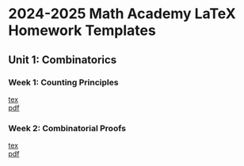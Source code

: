 # 2024-2025 Math Academy LaTeX Homework Templates
## Unit 1: Combinatorics
### Week 1: Counting Principles
[tex](Unit%201/Week%201/10.1.1.tex)  
[pdf](Unit%201/Week%201/10.1.1.pdf)  
### Week 2: Combinatorial Proofs
[tex](Unit%201/Week%201/10.1.2.tex)  
[pdf](Unit%201/Week%201/10.1.2.pdf)  
